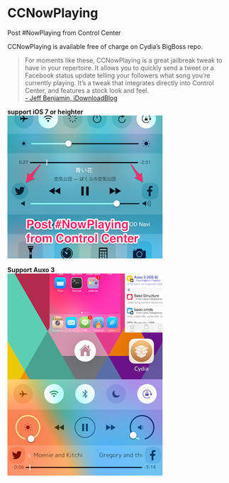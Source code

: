 CCNowPlaying
===================
Post #NowPlaying from Control Center

CCNowPlaying is available free of charge on Cydia’s BigBoss repo.

> For moments like these, CCNowPlaying is a great jailbreak tweak to have in your repertoire. It allows you to quickly send a tweet or a Facebook status update telling your followers what song you’re currently playing. It’s a tweak that integrates directly into Control Center, and features a stock look and feel.  
[- Jeff Benjamin, iDownloadBlog](http://www.idownloadblog.com/2014/01/10/how-to-add-a-now-playing-shortcut-to-control-center/ "iDownloadBlog")

**support iOS 7 or heighter**  
![iOS_8_Screenshot](https://github.com/wakinchan/CCNowPlaying/blob/master/Screenshot/Screenshot_iOS8.png)

**Support Auxo 3**  
![iOS_8_Screenshot_auxo3](https://github.com/wakinchan/CCNowPlaying/blob/master/Screenshot/Screenshot_iOS8_auxo3.png)
